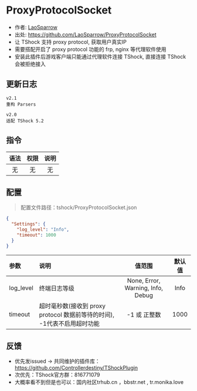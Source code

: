 ﻿# ProxyProtocolSocket

- 作者: [LaoSparrow](https://github.com/LaoSparrow)
- 出处: https://github.com/LaoSparrow/ProxyProtocolSocket
- 让 TShock 支持 proxy protocol, 获取用户真实IP
- 需要搭配开启了 proxy protocol 功能的 frp, nginx 等代理软件使用
- 安装此插件后游戏客户端只能通过代理软件连接 TShock, 直接连接 TShock 会被拒绝接入 

## 更新日志

```
v2.1
重构 Parsers

v2.0
适配 TShock 5.2
```

## 指令

| 语法 | 权限 | 说明 |
|:--:|:--:|:--:|
| 无  | 无  | 无  |

## 配置
> 配置文件路径：tshock/ProxyProtocolSocket.json
```json
{
  "Settings": {
    "log_level": "Info",
    "timeout": 1000
  }
}
```

| 参数        | 说明                                              |                值范围                | 默认值  |
|:----------|:------------------------------------------------|:---------------------------------:|:----:|
| log_level | 终端日志等级                                          | None, Error, Warning, Info, Debug | Info |
| timeout   | 超时毫秒数(接收到 proxy protocol 数据前等待的时间), -1代表不启用超时功能 |             -1 或 正整数              | 1000 |

## 反馈
- 优先发issued -> 共同维护的插件库：https://github.com/Controllerdestiny/TShockPlugin
- 次优先：TShock官方群：816771079
- 大概率看不到但是也可以：国内社区trhub.cn ，bbstr.net , tr.monika.love